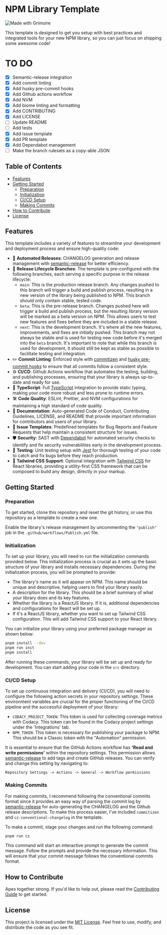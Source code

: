 # NPM Library Template

<img alt="Made with Grimoire" src="https://img.shields.io/badge/made_with-grimoire-6d3f7c">

This template is designed to get you setup with best practices and integrated tools for your new NPM library, so you can just focus on shipping some awesome code!

# TO DO

- [x] Semantic-release integration
- [x] Add commit linting
- [x] Add husky pre-commit hooks
- [x] Add Github actions workflow
- [x] Add NVM
- [x] Add biome linting and formatting
- [x] Add CONTRIBUTING
- [x] Add LICENSE
- [ ] Update README
- [ ] Add tests
- [x] Add issue template
- [x] Add PR template
- [x] Add Dependabot management
- [ ] Make the branch rulesets as a copy-able JSON

## Table of Contents

- [Features](#features)
- [Getting Started](#getting-started)
  - [Preparation](#preparation)
  - [Initialization](#initialization)
  - [CI/CD Setup](#cicd-setup)
  - [Making Commits](#making-commits)
- [How to Contribute](#how-to-contribute)
- [License](#license)

## Features

This template includes a variety of features to streamline your development and deployment process and ensure high-quality code:

- :rocket: **Automated Releases**: CHANGELOG generation and release management with [semantic-release](https://github.com/semantic-release/semantic-release) for better efficiency.
- :deciduous_tree: **Release Lifecycle Branches**: The template is pre-configured with the following branches, each serving a specific purpose in the release lifecycle:
  - `main`: This is the production release branch. Any changes pushed to this branch will trigger a build and publish process, resulting in a new version of the library being published to NPM. This branch should only contain stable, tested code.
  - `beta`: This is the pre-release branch. Changes pushed here will trigger a build and publish process, but the resulting library version will be marked as a beta version on NPM. This allows users to test new features and fixes before they are included in a stable release.
  - `next`: This is the development branch. It's where all the new features, improvements, and fixes are initially pushed. This branch may not always be stable and is used for testing new code before it's merged into the `beta` branch. It's important to note that while this branch is used for development, it should still be kept as stable as possible to facilitate testing and integration.
- :pencil2: **Commit Linting**: Enforced style with [commitizen](https://github.com/commitizen/cz-cli) and [husky pre-commit hooks](https://github.com/typicode/husky) to ensure that all commits follow a consistent style.
- :gear: **CI/CD**: Github Actions workflow that automates the testing, building, and publishing processes, ensuring that your library is always up-to-date and ready for use.
- :book: **TypeScript**: Full [TypeScript](https://github.com/microsoft/TypeScript) integration to provide static typing, making your code more robust and less prone to runtime errors.
- :hammer_and_wrench: **Code Quality**: ESLint, Prettier, and NVM configurations for maintaining a high standard of code quality.
- :scroll: **Documentation**: Auto-generated Code of Conduct, Contributing Guidelines, LICENSE, and README that provide important information for contributors and users of your library.
- :memo: **Issue Templates**: Predefined templates for Bug Reports and Feature Requests that help maintain a consistent structure for issues.
- :shield: **Security**: SAST with [Dependabot](https://github.com/dependabot) for automated security checks to identify and fix security vulnerabilities early in the development process.
- :test_tube: **Testing**: Unit testing setup with [Jest](https://github.com/jestjs/jest) for thorough testing of your code to catch and fix bugs before they reach production.
- :art: **Tailwind CSS Support**: Optional integration with [Tailwind CSS](https://tailwindcss.com/) for React libraries, providing a utility-first CSS framework that can be composed to build any design, directly in your markup.

## Getting Started

### Preparation

To get started, clone this repository and reset the git history, or use this repository as a template to create a new one.

Enable the library's release management by uncommenting the `"publish"` job in the `.github/workflows/Publish.yml` file.

### Initialization

To set up your library, you will need to run the initialization commands provided below. This initialization process is crucial as it sets up the basic structure of your library and installs necessary dependencies. During the initialization process, you will be prompted to provide:

- The library's name as it will appear on NPM. This name should be unique and descriptive, helping users to find your library easily.
- A description for the library. This should be a brief summary of what your library does and its key features.
- Whether the library is a ReactJS library. If it is, additional dependencies and configurations for React will be set up.
- If it's a ReactJS library, whether you want to set up Tailwind CSS configuration. This will add Tailwind CSS support to your React library.

You can initialize your library using your preferred package manager as shown below:

```bash
pnpm install --dev
pnpm run init
pnpm install
```

After running these commands, your library will be set up and ready for development. You can start adding your code in the `src` directory.

### CI/CD Setup

To set up continuous integration and delivery (CI/CD), you will need to configure the following action secrets in your repository settings. These environment variables are crucial for the proper functioning of the CI/CD pipeline and the successful deployment of your library:

- `CODACY_PROJECT_TOKEN`: This token is used for collecting coverage metrics with Codacy. This token can be found in the Codacy project settings under the 'Integrations' tab.
- `NPM_TOKEN`: This token is necessary for publishing your package to NPM. This should be a Classic token with the "Automation" permission.

It is essential to ensure that the GitHub Actions workflow has **'Read and write permissions'** within the repository settings. This permission allows [semantic-release](https://github.com/semantic-release/semantic-release) to add tags and create GitHub releases. You can verify and change this setting by navigating to:

`Repository Settings -> Actions -> General -> Workflow permissions`

### Making Commits

For making commits, I recommend following the conventional commits format since it provides an easy way of parsing the commit log by [semantic-release](https://github.com/semantic-release/semantic-release) for auto-generating the CHANGELOG and the Github release descriptions. To make this process easier, I've included `commitizen` and `cz-conventional-changelog` in the template.

To make a commit, stage your changes and run the following command:

```bash
pnpm run cz
```

This command will start an interactive prompt to generate the commit message. Follow the prompts and provide the necessary information. This will ensure that your commit message follows the conventional commits format.

## How to Contribute

Apes together strong. If you'd like to help out, please read the [Contributing Guide](CONTRIBUTING.md) to get started.

## License

This project is licensed under the [MIT License](LICENSE). Feel free to use, modify, and distribute the code as you see fit.
